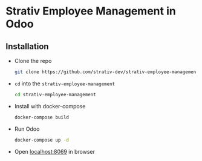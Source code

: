# Strativ Employee Management in Odoo

## Installation

* Clone the repo
  ```sh
  git clone https://github.com/strativ-dev/strativ-employee-management.git
  ```
* `cd` into the `strativ-employee-management`
  ```sh
  cd strativ-employee-management
  ```
* Install with docker-compose
  ```sh
  docker-compose build
  ```
* Run Odoo
  ```sh
  docker-compose up -d
  ```
* Open [localhost:8069](http://localhost:8069) in browser